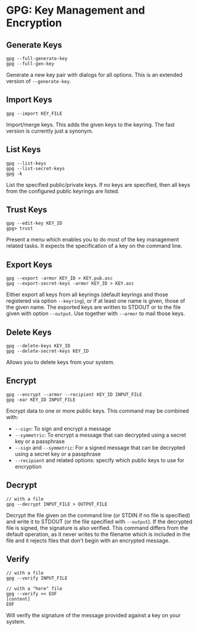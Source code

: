 # GPG: Key Management and Encryption

## Generate Keys
```
gpg --full-generate-key
gpg --full-gen-key
```
Generate a new key pair with dialogs for all options.  This is an extended version of `--generate-key`.

## Import Keys
```
gpg --import KEY_FILE
```
Import/merge keys. This adds the given keys to the keyring. The fast version is currently just a synonym.

## List Keys
```
gpg --list-keys
gpg --list-secret-keys
gpg -k
```
List the specified public/private keys.  If no keys are specified, then all keys from the configured public keyrings are listed.

## Trust Keys
```
gpg --edit-key KEY_ID
gpg> trust
```
Present a menu which enables you to do most of the key management related tasks.  It expects the specification of a key on the command line.

## Export Keys
```
gpg --export -armor KEY_ID > KEY.pub.asc
gpg --export-secret-keys -armor KEY_ID > KEY.asc
```
Either export all keys from all keyrings (default keyrings and those registered via option `--keyring`), or if at least one name is given, those of the given name. The exported keys are written to STDOUT or to the file given with option `--output`.  Use together with `--armor` to mail those keys.

## Delete Keys
```
gpg --delete-keys KEY_ID
gpg --delete-secret-keys KEY_ID
```
Allows you to delete keys from your system.

## Encrypt
```
gpg --encrypt --armor --recipient KEY_ID INPUT_FILE
gpg -ear KEY_ID INPUT_FILE
```
Encrypt data to one or more public keys. This command may be combined with:
- `--sign`: To sign and encrypt a message
- `--symmetric`: To encrypt a message that can decrypted using a secret key or a passphrase
- `--sign` and `--symmetric`: For a signed message that can be decrypted using a secret key or a passphrase
- `--recipient` and related options: specify which public keys to use for encryption

## Decrypt
```
// with a file
gpg --decrypt INPUT_FILE > OUTPUT_FILE
```
Decrypt the file given on the command line (or STDIN if no file is specified) and write it to STDOUT (or the file specified with `--output`). If the decrypted file is signed, the signature is also verified. This command differs from the default operation, as it never writes to the filename which is included in the file and it rejects files that don't begin with an encrypted message.

## Verify
```
// with a file
gpg --verify INPUT_FILE

// with a "here" file
gpg --verify << EOF
[content]
EOF
```
Will verify the signature of the message provided against a key on your system.
